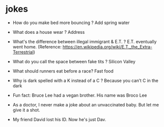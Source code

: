 # jokes

* How do you make bed more bouncing ? Add spring water

* What does a house wear ? Address

* What's the difference between illegal immigrant & E.T. ? E.T. eventually went home.
(Reference: https://en.wikipedia.org/wiki/E.T._the_Extra-Terrestrial)

* What do you call the space between fake tits ? Silicon Valley

* What should runners eat before a race? Fast food

* Why is dark spelled with a K instead of a C ? Because you can’t C in the dark

* Fun fact: Bruce Lee had a vegan brother. His name was Broco Lee

* As a doctor, I never make a joke about an unvaccinated baby. But let me give it a shot.

* My friend David lost his ID. Now he's just Dav.

